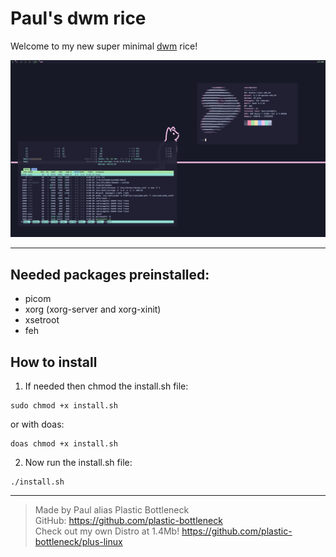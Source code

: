 # Paul's dwm rice
Welcome to my new super minimal [dwm](https://dwm.suckless.org/) rice!

![BSPWM SCREENSCHOT](https://github.com/plastic-bottleneck/dwm-rice/blob/main/image.png)

---

## Needed packages preinstalled:
- picom
- xorg (xorg-server and xorg-xinit)
- xsetroot
- feh

## How to install
1. If needed then chmod the install.sh file:
```
sudo chmod +x install.sh
```
or with doas:
```
doas chmod +x install.sh
```
2. Now run the install.sh file:
```
./install.sh
```

---

> Made by Paul alias Plastic Bottleneck  
> GitHub: https://github.com/plastic-bottleneck  
> Check out my own Distro at 1.4Mb! https://github.com/plastic-bottleneck/plus-linux
